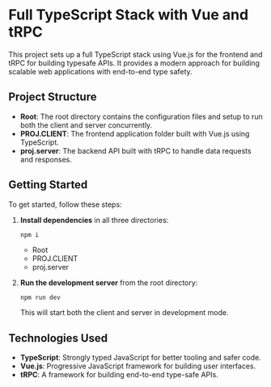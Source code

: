 # Full TypeScript Stack with Vue and tRPC

This project sets up a full TypeScript stack using Vue.js for the frontend and tRPC for building typesafe APIs. It provides a modern approach for building scalable web applications with end-to-end type safety.

## Project Structure

- **Root**: The root directory contains the configuration files and setup to run both the client and server concurrently.
- **PROJ.CLIENT**: The frontend application folder built with Vue.js using TypeScript.
- **proj.server**: The backend API built with tRPC to handle data requests and responses.

## Getting Started

To get started, follow these steps:

1. **Install dependencies** in all three directories:
    ```
    npm i
    ```
    - Root
    - PROJ.CLIENT
    - proj.server

2. **Run the development server** from the root directory:
    ```bash
    npm run dev
    ```

    This will start both the client and server in development mode.


## Technologies Used

- **TypeScript**: Strongly typed JavaScript for better tooling and safer code.
- **Vue.js**: Progressive JavaScript framework for building user interfaces.
- **tRPC**: A framework for building end-to-end type-safe APIs.
